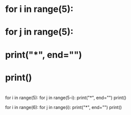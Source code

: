 # for i in range(5):
#     for j in range(5):
#         print("*", end="")
#     print()
#

for i in range(5):
    for j in range(5-i):
        print("*", end="")
    print()


for i in range(6):
    for j in range(i):
        print("*", end="")
    print()



